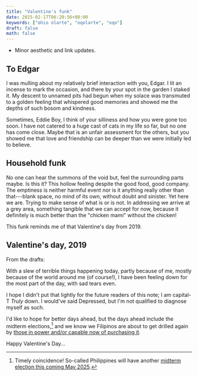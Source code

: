 ```yaml
---
title: "Valentine's funk"
date: 2025-02-17T06:20:56+08:00
keywords: ["ohio olarte", "oqolarte", "oqo"]
draft: false
math: false
---
```

- Minor aesthetic and link updates.

## To Edgar

I was mulling about my relatively brief interaction with you, Edgar. I
lit an incense to mark the occasion, and there by your spot in the
garden I staked it. My descent to unnamed pits had begun when my solace
was transmuted to a golden feeling that whispered good memories and
showed me the depths of such bosom and kindness.

Sometimes, Eddie Boy, I think of your silliness and how you were gone
too soon. I have not catered to a huge cast of cats in my life so far,
but no one has come close. Maybe that is an unfair assessment for the
others, but you showed me that love and friendship can be deeper than we
were initially led to believe.

## Household funk

No one can hear the summons of the void but, feel the surrounding parts
maybe. Is this it? This hollow feeling despite the good food, good
company. The emptiness is neither harmful event nor is it anything
really other than that---blank space, no mind of its own, without doubt
and sinister. Yet here we are. Trying to make sense of what is or is
not. In addressing we arrive at a grey area, something tangible that we
can accept for now, because it definitely is much better than the
"chicken mami" without the chicken!

This funk reminds me of that Valentine's day from 2019.

## Valentine's day, 2019

From the drafts:

With a slew of terrible things happening today, partly because of me,
mostly because of the world around me (of course!), I have been feeling
down for the most part of the day, with sad tears even.

I hope I didn't put that lightly for the future readers of this note; I
am capital-T *Truly* down. I would've said Depressed, but I'm not
qualified to diagnose myself as such.

I'd like to hope for better days ahead, but the days ahead include the
midterm elections,[^elect] and we know we Filipinos are about to get drilled
again by [those in power and/or capable now of purchasing it](/empire).

Happy Valentine's Day...

[^elect]: Timely coincidence! So-called Philippines will have another
[midterm election this coming May 2025](https://en.wikipedia.org/wiki/2025_Philippine_general_election).
